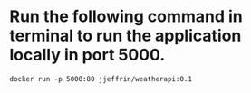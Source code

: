 # Run the following command in terminal to run the application locally in port 5000.
```
docker run -p 5000:80 jjeffrin/weatherapi:0.1
```